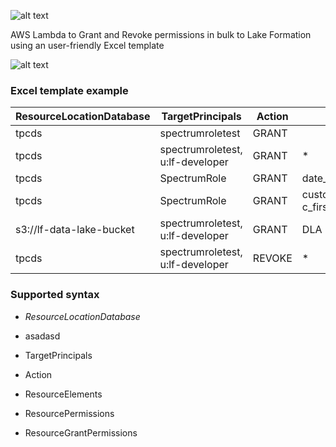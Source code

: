 ![alt text](https://i.ibb.co/bF3Ts2F/excel-to-lf-logo.png)

 AWS Lambda to Grant and Revoke permissions in bulk to Lake Formation using an user-friendly Excel template

![alt text](https://i.ibb.co/xXgGv2Q/excel-to-lf-process.png")

### Excel template example

| ResourceLocationDatabase | TargetPrincipals | Action | ResourceElements | ResourcePermissions	| ResourceGrantPermissions |
| --- | --- | --- | --- | --- | --- |
|tpcds	|spectrumroletest	|GRANT|		|CT,A,DR| |	
|tpcds	|spectrumroletest, u:lf-developer	|GRANT|	*	|S,I,U,DR|S,I,U,DR|
|tpcds	|SpectrumRole|	GRANT	|date_dim,time_dim,ship_mode|	*	| |
|tpcds	|SpectrumRole|	GRANT	|customer(-c_first_name,c_last_name,c_email_address)|	S	| |
|s3://lf-data-lake-bucket|spectrumroletest, u:lf-developer	|GRANT	|	DLA	| |
|tpcds	|spectrumroletest, u:lf-developer	|REVOKE|	*	|S,I,U,DR	|S,I,U,DR |

### Supported syntax

* *ResourceLocationDatabase*
* asadasd

* TargetPrincipals
* Action
* ResourceElements
* ResourcePermissions
* ResourceGrantPermissions















